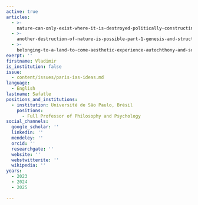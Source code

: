 ```yaml
---
active: true
articles:
  - >-
    nature-can-only-exist-where-it-is-destroyed-politically-constructing-freedom-as-heteronomy-without-servitude
  - >-
    another-destruction-of-nature-is-possible-part-1-genesis-and-structure-of-a-theological-political-concept
  - >-
    belonging-to-a-land-to-come-aesthetic-experience-autochthony-and-social-emancipation
exerpt: ''
firstname: Vladimir
is_institution: false
issue:
  - content/issues/paris-ias-ideas.md
language:
  - English
lastname: Safatle
positions_and_institutions:
  - institution: Université de São Paulo, Brésil
    positions:
      - Full Professor of Philosophy and Psychology
social_channels:
  google_scholar: ''
  linkedin: ''
  mendeley: ''
  orcid: ''
  researchgate: ''
  website: ''
  webstwitterite: ''
  wikipedia: ''
years:
  - 2023
  - 2024
  - 2025

---
```

